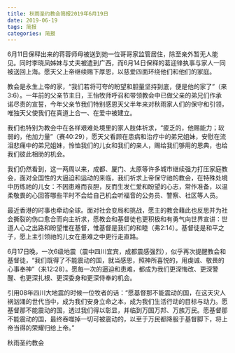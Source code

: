 ```yaml
---
title: 秋雨圣约教会简报2019年6月19日
date: 2019-06-19
tags: 简报
categories: 简报
---
```

6月11日保释出来的蒋蓉师母被送到她一位哥哥家监管居住，除至亲外暂无人能见。同时李晓凤姊妹与丈夫被遣到广西，而6月14日保释的葛迎锋执事与家人一同被送回上海。愿天父上帝继续赐下厚恩，以慈爱四面环绕他们和他们的家庭。

教会是永生上帝的家，“我们若将可夸的盼望和胆量坚持到底，便是他的家了”（来3:6）。一年前的父亲节主日，王怡牧师呼召和带领教会中已做父亲的弟兄们作承诺尽责的宣誓，今年父亲节我们特别感恩天父半年来对秋雨家人们的保守和引领，唯独天父使我们在真道上合一、在爱中被建立。

我们也特别为教会中在各样艰难处境里的家人肢体祈求，“疲乏的，他赐能力；软弱的，他加力量”（赛40:29），愿天父看顾在患病和治疗中的弟兄姐妹，安慰在流泪悲痛中的弟兄姐妹，怜恤我们的儿女和我们的亲人，赐给我们够用的恩典，也给我们彼此相助的机会。

我们仍然看到，这一两周以来，成都、厦门、太原等许多城市继续强力打压家庭教会，面对全国性的大逼迫和运动的来临，我们祈求上帝保守祂的教会，在特殊处境中历练祂的儿女：不因患难而丧胆，反而生发仁爱和盼望的心志，常作准备，以温柔敬畏的心回答哪些平时不会给自己机会听福音的公务员、警察、社区等人员。

最近香港的时事也牵动全球。面对社会变局和挑战，愿主的教会藉此也反思并为社会撕裂的伤口愈合而向主祈求，愿教会和基督徒也更积极和有勇气向世界宣讲：世道人心之出路和盼望惟在基督，惟基督是我们的和睦（弗2:14）。基督徒是和平之子，愿上主引领祂的儿女在患难之中更行走直路。

6月17日晚，一次6级地震（震中四川宜宾，成都震感强烈），似乎再次提醒教会和基督徒，“我们既得了不能震动的国，就当感恩，照神所喜悦的，用虔诚、敬畏的心事奉神”（来12:28）。愿每一次的逼迫和患难，都成为我们更深悔改、更深警醒、也更深扎根、更深委身和更深侍奉的机会。

引用08年四川大地震的时候一位牧者的话：“愿基督那不能震动的国，在这天灾人祸汹涌的世代当中，成为我们安身立命之本，成为我们生活行动的目标与动力。愿基督那不能震动的国，透过我们得以彰显，并临到万国万邦、万族万民。愿基督那不能震动的国，最终吞噬掉一切可被震动的，以至于万民都降服于基督脚下，将上帝当得的荣耀归给上帝。”

秋雨圣约教会
